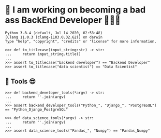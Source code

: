 # 🐍 I am working on becoming a bad ass BackEnd Developer 🧑🏻‍💻

    Python 3.8.4 (default, Jul 14 2020, 02:58:48) 
    [Clang 11.0.3 (clang-1103.0.32.62)] on darwin
    Type "help", "copyright", "credits" or "license" for more information.
    
    >>> def to_titlecase(input_string:str) -> str:
    ...     return input_string.title()
    ... 
    >>> assert to_titlecase("backend developer") == "Backend Developer"
    >>> assert to_titlecase("data scientist") == "Data Scientist"

   ## 🧰 Tools 😎
   

    >>> def backend_developer_tools(*argv) -> str:
    ...	    return ''.join(argv)
    ...
    >>> assert backend_developer_tools("Python_", "Django_", "PostgreSQL") == "Python_Django_PostgreSQL"

    >>> def data_science_tools(*argv) -> str:
    ...     return ''.join(argv)
    ...
    >>> assert data_science_tools("Pandas_", "Numpy") == "Pandas_Numpy"
    

